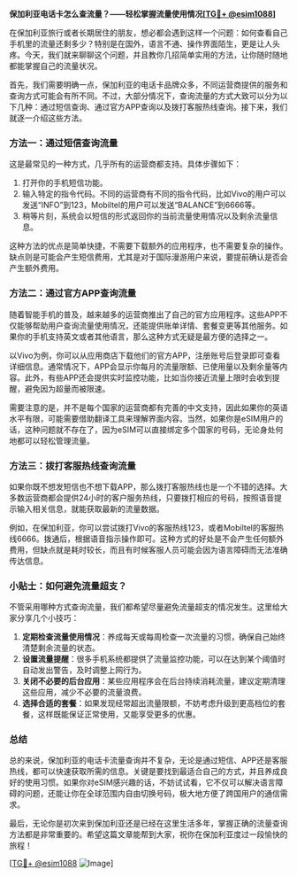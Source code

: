 **保加利亚电话卡怎么查流量？——轻松掌握流量使用情况[[TG💪+ @esim1088](https://t.me/s/esim1088)]**

在保加利亚旅行或者长期居住的朋友，想必都会遇到这样一个问题：如何查看自己手机里的流量还剩多少？特别是在国外，语言不通、操作界面陌生，更是让人头疼。今天，我们就来聊聊这个问题，并且教你几招简单实用的方法，让你随时随地都能掌握自己的流量状况。

首先，我们需要明确一点，保加利亚的电话卡品牌众多，不同运营商提供的服务和查询方式可能会有所不同。不过，大部分情况下，查询流量的方式大致可以分为以下几种：通过短信查询、通过官方APP查询以及拨打客服热线查询。接下来，我们就逐一介绍这些方法。

### 方法一：通过短信查询流量

这是最常见的一种方式，几乎所有的运营商都支持。具体步骤如下：

1. 打开你的手机短信功能。
2. 输入特定的指令代码。不同的运营商有不同的指令代码，比如Vivo的用户可以发送“INFO”到123，Mobiltel的用户可以发送“BALANCE”到6666等。
3. 稍等片刻，系统会以短信的形式返回你的当前流量使用情况以及剩余流量信息。

这种方法的优点是简单快捷，不需要下载额外的应用程序，也不需要复杂的操作。缺点则是可能会产生短信费用，尤其是对于国际漫游用户来说，要提前确认是否会产生额外费用。

### 方法二：通过官方APP查询流量

随着智能手机的普及，越来越多的运营商推出了自己的官方应用程序。这些APP不仅能够帮助用户查询流量使用情况，还能提供账单详情、套餐变更等其他服务。如果你的手机支持英文或者其他语言，那么这种方式无疑是最方便的选择之一。

以Vivo为例，你可以从应用商店下载他们的官方APP，注册账号后登录即可查看详细信息。通常情况下，APP会显示你每月的流量限额、已使用量以及剩余量等内容。此外，有些APP还会提供实时监控功能，比如当你接近流量上限时会收到提醒，避免因为超量而被限速。

需要注意的是，并不是每个国家的运营商都有完善的中文支持，因此如果你的英语水平有限，可能需要借助翻译工具来理解界面内容。当然，如果你是eSIM用户的话，这种问题就不存在了，因为eSIM可以直接绑定多个国家的号码，无论身处何地都可以轻松管理流量。

### 方法三：拨打客服热线查询流量

如果你既不想发短信也不想下载APP，那么拨打客服热线也是一个不错的选择。大多数运营商都会提供24小时的客户服务热线，只要拨打相应的号码，按照语音提示输入相关信息，就能获取最新的流量数据。

例如，在保加利亚，你可以尝试拨打Vivo的客服热线123，或者Mobiltel的客服热线6666。拨通后，根据语音指示操作即可。这种方式的好处是不会产生任何额外费用，但缺点就是耗时较长，而且有时候客服人员可能会因为语言障碍而无法准确传达信息。

### 小贴士：如何避免流量超支？

不管采用哪种方式查询流量，我们都希望尽量避免流量超支的情况发生。这里给大家分享几个小技巧：

1. **定期检查流量使用情况**：养成每天或每周检查一次流量的习惯，确保自己始终清楚剩余流量的状态。
2. **设置流量提醒**：很多手机系统都提供了流量监控功能，可以在达到某个阈值时自动发出警告，及时调整上网行为。
3. **关闭不必要的后台应用**：某些应用程序会在后台持续消耗流量，建议定期清理这些应用，减少不必要的流量浪费。
4. **选择合适的套餐**：如果发现经常超出流量限额，不妨考虑升级到更高档位的套餐，这样既能保证正常使用，又能享受更多的优惠。

### 总结

总的来说，保加利亚的电话卡流量查询并不复杂，无论是通过短信、APP还是客服热线，都可以快速获取所需的信息。关键是要找到最适合自己的方式，并且养成良好的使用习惯。如果你对eSIM感兴趣的话，不妨试试看，它不仅可以解决语言障碍的问题，还能让你在全球范围内自由切换号码，极大地方便了跨国用户的通信需求。

最后，无论你是初次来到保加利亚还是已经在这里生活多年，掌握正确的流量查询方法都是非常重要的。希望这篇文章能帮到大家，祝你在保加利亚度过一段愉快的旅程！

[[TG💪+ @esim1088](https://t.me/s/esim1088) ![Image](https://i.postimg.cc/4NQfJmqS/Snipaste-2025-05-13-00-14-12.png)]